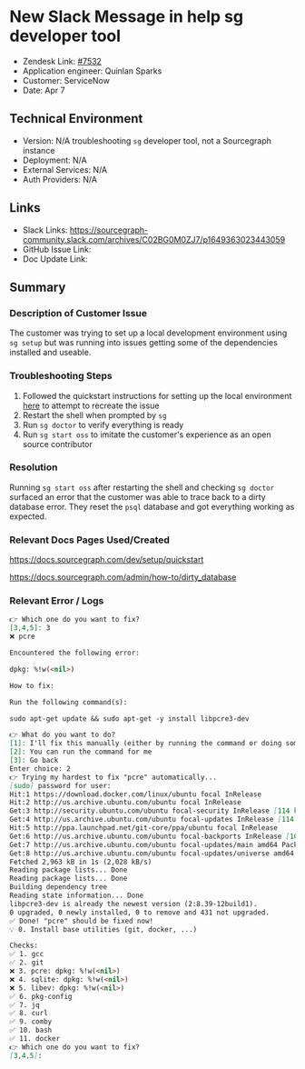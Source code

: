 # New Slack Message in help sg developer tool <!-- Ticket Title  Hint: include keywords to make it searchable -->

- Zendesk Link: [#7532](https://sourcegraph.zendesk.com/agent/tickets/7532)
- Application engineer: Quinlan Sparks
- Customer: ServiceNow <!-- Redact if this contains personally identifying information -->
- Date: Apr 7

<!-- Data populated from integration, speak to Ben Gordon or Michael Bali if not working -->
<!-- During Internal team trial, fill missing data manually (we are waiting for all data to sync) -->

## Technical Environment
- Version: N/A troubleshooting `sg` developer tool, not a Sourcegraph instance
- Deployment: N/A
- External Services: N/A
- Auth Providers: N/A


## Links
<!-- Data for application engineer manual entry -->
- Slack Links: https://sourcegraph-community.slack.com/archives/C02BG0M0ZJ7/p1649363023443059
- GitHub Issue Link:
- Doc Update Link:

## Summary
### Description of Customer Issue
The customer was trying to set up a local development environment using `sg setup` but was running into issues getting some of the dependencies installed and useable. 

### Troubleshooting Steps
1. Followed the quickstart instructions for setting up the local environment [here](https://docs.sourcegraph.com/dev/setup/quickstart) to attempt to recreate the issue
2. Restart the shell when prompted by `sg`
3. Run `sg doctor` to verify everything is ready
4. Run `sg start oss` to imitate the customer's experience as an open source contributor


### Resolution
Running `sg start oss` after restarting the shell and checking `sg doctor` surfaced an error that the customer was able to trace back to a dirty database error. They reset the `psql` database and got everything working as expected.

### Relevant Docs Pages Used/Created
https://docs.sourcegraph.com/dev/setup/quickstart

https://docs.sourcegraph.com/admin/how-to/dirty_database 

### Relevant Error / Logs
<!-- Please redact keys, tokens, and personal identifying information -->
```md
👉 Which one do you want to fix?
[3,4,5]: 3
❌ pcre

Encountered the following error:

dpkg: %!w(<nil>)

How to fix:

Run the following command(s):

sudo apt-get update && sudo apt-get -y install libpcre3-dev

👉 What do you want to do?
[1]: I'll fix this manually (either by running the command or doing something else)
[2]: You can run the command for me
[3]: Go back
Enter choice: 2
👉 Trying my hardest to fix "pcre" automatically...
[sudo] password for user:
Hit:1 https://download.docker.com/linux/ubuntu focal InRelease
Hit:2 http://us.archive.ubuntu.com/ubuntu focal InRelease
Get:3 http://security.ubuntu.com/ubuntu focal-security InRelease [114 kB]
Get:4 http://us.archive.ubuntu.com/ubuntu focal-updates InRelease [114 kB]
Hit:5 http://ppa.launchpad.net/git-core/ppa/ubuntu focal InRelease
Get:6 http://us.archive.ubuntu.com/ubuntu focal-backports InRelease [108 kB]
Get:7 http://us.archive.ubuntu.com/ubuntu focal-updates/main amd64 Packages [1,711 kB]
Get:8 http://us.archive.ubuntu.com/ubuntu focal-updates/universe amd64 Packages [916 kB]
Fetched 2,963 kB in 1s (2,028 kB/s)
Reading package lists... Done
Reading package lists... Done
Building dependency tree
Reading state information... Done
libpcre3-dev is already the newest version (2:8.39-12build1).
0 upgraded, 0 newly installed, 0 to remove and 431 not upgraded.
✅ Done! "pcre" should be fixed now!
💡 0. Install base utilities (git, docker, ...)

Checks:
✅ 1. gcc
✅ 2. git
❌ 3. pcre: dpkg: %!w(<nil>)
❌ 4. sqlite: dpkg: %!w(<nil>)
❌ 5. libev: dpkg: %!w(<nil>)
✅ 6. pkg-config
✅ 7. jq
✅ 8. curl
✅ 9. comby
✅ 10. bash
✅ 11. docker
👉 Which one do you want to fix?
[3,4,5]:
```


<!-- Once complete, upload a copy to https://github.com/sourcegraph/support-tools-internal/tree/main/resolved-tickets as a .md file -->
<!-- Name the file 7532.md -->
